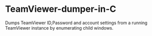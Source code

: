 TeamViewer-dumper-in-C
======================

Dumps TeamViewer ID,Password and account settings from a running TeamViewer instance by enumerating child windows.
